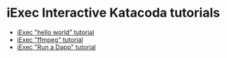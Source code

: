 # iExec Interactive Katacoda tutorials

* [iExec "hello world" tutorial](https://www.katacoda.com/sulliwane/scenarios/hello-world)
* [iExec "ffmpeg" tutorial](https://www.katacoda.com/sulliwane/scenarios/ffmpeg)
* [iExec "Run a Dapp" tutorial](https://katacoda.com/sulliwane/scenarios/run-dapp)
